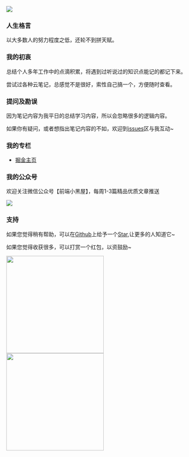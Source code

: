 
![](https://raw.githubusercontent.com/chenqf/frontEndBlog/master/up.jpg)

### 人生格言

以大多数人的努力程度之低，还轮不到拼天赋。

### 我的初衷

总结个人多年工作中的点滴积累，将遇到过听说过的知识点能记的都记下来。

尝试过各种云笔记，总感觉不是很好，索性自己搞一个，方便随时查看。

### 提问及勘误

因为笔记内容为我平日的总结学习内容，所以会忽略很多的逻辑内容。

如果你有疑问，或者想指出笔记内容的不如，欢迎到[issues](https://github.com/chenqf/technical-summary/issues)区与我互动~

### 我的专栏

+ [掘金主页](https://juejin.im/user/5c6e666be51d457fd033e984/posts)

### 我的公众号

欢迎关注微信公众号【前端小黑屋】，每周1-3篇精品优质文章推送

![](https://raw.githubusercontent.com/chenqf/frontEndBlog/master/gongzhonghao.jpg)

### 支持

如果您觉得稍有帮助，可以在[Github](https://github.com/chenqf/technical-summary)上给予一个[Star](https://github.com/chenqf/technical-summary),让更多的人知道它~

如果您觉得收获很多，可以打赏一个红包，以资鼓励~

<div>
    <img width="258" src="https://raw.githubusercontent。com/chenqf/frontEndBlog/master/wc.png">
    <img width="258" src="https://raw.githubusercontent。com/chenqf/frontEndBlog/master/zhi.png">
</div>



